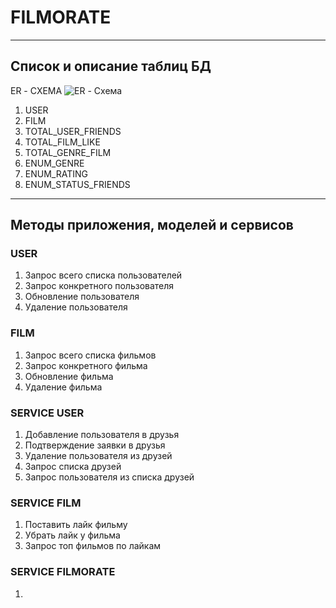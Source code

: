 # FILMORATE

---
## Список и описание таблиц БД

ER - СХЕМА
![ER - Схема](https://github.com/SinitsaBogdan/java-filmorate/assets/124495463/d0e38870-d79b-4815-aff2-b6f5a04c29f3)

1. USER
2. FILM
3. TOTAL_USER_FRIENDS
4. TOTAL_FILM_LIKE
5. TOTAL_GENRE_FILM
6. ENUM_GENRE
7. ENUM_RATING
8. ENUM_STATUS_FRIENDS

---
## Методы приложения, моделей и сервисов

### USER
1. Запрос всего списка пользователей
2. Запрос конкретного пользователя
3. Обновление пользователя
4. Удаление пользователя

### FILM
1. Запрос всего списка фильмов
2. Запрос конкретного фильма
3. Обновление фильма
4. Удаление фильма

### SERVICE USER
1. Добавление пользователя в друзья
2. Подтверждение заявки в друзья
3. Удаление пользователя из друзей
4. Запрос списка друзей
5. Запрос пользователя из списка друзей

### SERVICE FILM
1. Поставить лайк фильму
2. Убрать лайк у фильма
3. Запрос топ фильмов по лайкам

### SERVICE FILMORATE
1.
